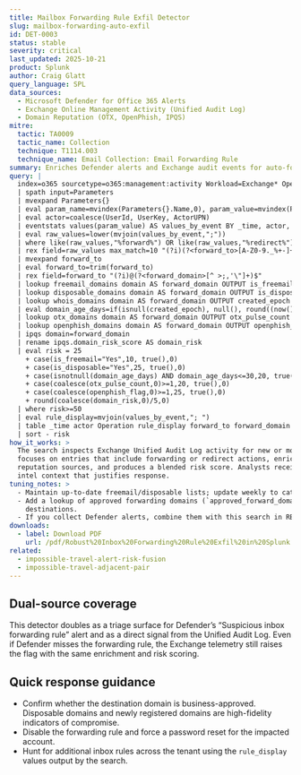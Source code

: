 ```yaml
---
title: Mailbox Forwarding Rule Exfil Detector
slug: mailbox-forwarding-auto-exfil
id: DET-0003
status: stable
severity: critical
last_updated: 2025-10-21
product: Splunk
author: Craig Glatt
query_language: SPL
data_sources:
  - Microsoft Defender for Office 365 Alerts
  - Exchange Online Management Activity (Unified Audit Log)
  - Domain Reputation (OTX, OpenPhish, IPQS)
mitre:
  tactic: TA0009
  tactic_name: Collection
  technique: T1114.003
  technique_name: Email Collection: Email Forwarding Rule
summary: Enriches Defender alerts and Exchange audit events for auto-forward rules with freemail, disposable, WHOIS, and phishing telemetry to expose stealth exfiltration.
query: |
  index=o365 sourcetype=o365:management:activity Workload=Exchange* Operation IN ("New-InboxRule","Set-InboxRule","Set-Mailbox")
  | spath input=Parameters
  | mvexpand Parameters{}
  | eval param_name=mvindex(Parameters{}.Name,0), param_value=mvindex(Parameters{}.Value,0)
  | eval actor=coalesce(UserId, UserKey, ActorUPN)
  | eventstats values(param_value) AS values_by_event BY _time, actor, Operation, Id
  | eval raw_values=lower(mvjoin(values_by_event,";"))
  | where like(raw_values,"%forward%") OR like(raw_values,"%redirect%")
  | rex field=raw_values max_match=10 "(?i)(?<forward_to>[A-Z0-9._%+-]+@[A-Z0-9.-]+\\.[A-Z]{2,})"
  | mvexpand forward_to
  | eval forward_to=trim(forward_to)
  | rex field=forward_to "(?i)@(?<forward_domain>[^ >;,'\"]+)$"
  | lookup freemail_domains domain AS forward_domain OUTPUT is_freemail
  | lookup disposable_domains domain AS forward_domain OUTPUT is_disposable
  | lookup whois_domains domain AS forward_domain OUTPUT created_epoch
  | eval domain_age_days=if(isnull(created_epoch), null(), round((now()-created_epoch)/86400,1))
  | lookup otx_domains domain AS forward_domain OUTPUT otx_pulse_count
  | lookup openphish_domains domain AS forward_domain OUTPUT openphish_flag
  | ipqs domain=forward_domain
  | rename ipqs.domain_risk_score AS domain_risk
  | eval risk = 25
    + case(is_freemail="Yes",10, true(),0)
    + case(is_disposable="Yes",25, true(),0)
    + case(isnotnull(domain_age_days) AND domain_age_days<=30,20, true(),0)
    + case(coalesce(otx_pulse_count,0)>=1,20, true(),0)
    + case(coalesce(openphish_flag,0)>=1,25, true(),0)
    + round(coalesce(domain_risk,0)/5,0)
  | where risk>=50
  | eval rule_display=mvjoin(values_by_event,"; ")
  | table _time actor Operation rule_display forward_to forward_domain is_freemail is_disposable domain_age_days otx_pulse_count openphish_flag domain_risk risk
  | sort - risk
how_it_works: >
  The search inspects Exchange Unified Audit Log activity for new or modified inbox rules and mailbox settings. It
  focuses on entries that include forwarding or redirect actions, enriches the destination domain with multiple
  reputation sources, and produces a blended risk score. Analysts receive a concise view of the forward target plus the
  intel context that justifies response.
tuning_notes: >
  - Maintain up-to-date freemail/disposable lists; update weekly to catch new throwaway providers.  
  - Add a lookup of approved forwarding domains (`approved_forward_domains`) to automatically suppress business-justified
    destinations.  
  - If you collect Defender alerts, combine them with this search in RBA to collapse duplicate events into one notable.
downloads:
  - label: Download PDF
    url: /pdf/Robust%20Inbox%20Forwarding%20Rule%20Exfil%20in%20Splunk.pdf
related:
  - impossible-travel-alert-risk-fusion
  - impossible-travel-adjacent-pair
---
```


## Dual-source coverage

This detector doubles as a triage surface for Defender’s “Suspicious inbox forwarding rule” alert and as a direct signal
from the Unified Audit Log. Even if Defender misses the forwarding rule, the Exchange telemetry still raises the flag
with the same enrichment and risk scoring.

## Quick response guidance

- Confirm whether the destination domain is business-approved. Disposable domains and newly registered domains are
  high-fidelity indicators of compromise.  
- Disable the forwarding rule and force a password reset for the impacted account.  
- Hunt for additional inbox rules across the tenant using the `rule_display` values output by the search.
